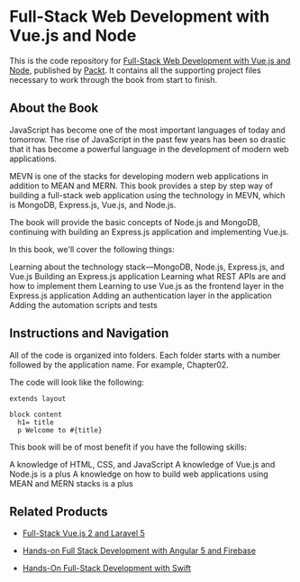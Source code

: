 # Full-Stack Web Development with Vue.js and Node
This is the code repository for [Full-Stack Web Development with Vue.js and Node](https://www.packtpub.com/web-development/full-stack-web-development-vuejs-and-node?utm_source=github&utm_medium=repository&utm_campaign=9781788831147), published by [Packt](https://www.packtpub.com/?utm_source=github). It contains all the supporting project files necessary to work through the book from start to finish.
## About the Book
JavaScript has become one of the most important languages of today and tomorrow.
The rise of JavaScript in the past few years has been so drastic that it has become a powerful language in the development of modern web applications.

MEVN is one of the stacks for developing modern web applications in addition to MEAN and MERN. This book provides a step by step way of building a full-stack web application using the technology in MEVN, which is MongoDB, Express.js, Vue.js, and Node.js.

The book will provide the basic concepts of Node.js and MongoDB, continuing with building an Express.js application and implementing Vue.js.

In this book, we'll cover the following things:

Learning about the technology stack—MongoDB, Node.js, Express.js, and Vue.js
Building an Express.js application
Learning what REST APIs are and how to implement them
Learning to use Vue.js as the frontend layer in the Express.js application
Adding an authentication layer in the application
Adding the automation scripts and tests

## Instructions and Navigation
All of the code is organized into folders. Each folder starts with a number followed by the application name. For example, Chapter02.



The code will look like the following:
```
extends layout

block content
  h1= title
  p Welcome to #{title}
```

This book will be of most benefit if you have the following skills:

A knowledge of HTML, CSS, and JavaScript
A knowledge of Vue.js and Node.js is a plus
A knowledge on how to build web applications using MEAN and MERN stacks is a plus


## Related Products
* [Full-Stack Vue.js 2 and Laravel 5](https://www.packtpub.com/application-development/full-stack-vuejs-2-and-laravel-5?utm_source=github&utm_medium=repository&utm_campaign=9781788299589)

* [Hands-on Full Stack Development with Angular 5 and Firebase](https://www.packtpub.com/application-development/hands-full-stack-development-angular-5-and-firebase?utm_source=github&utm_medium=repository&utm_campaign=9781788298735)

* [Hands-On Full-Stack Development with Swift](https://www.packtpub.com/web-development/hands-full-stack-development-swift?utm_source=github&utm_medium=repository&utm_campaign=9781788625241)

